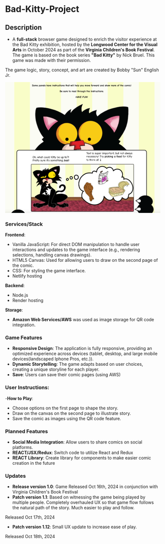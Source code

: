 # Bad-Kitty-Project

## Description

- A **full-stack** browser game designed to enrich the visitor experience at the Bad Kitty exhibition, hosted by the **Longwood Center for the Visual Arts** in October 2024 as part of the **Virginia Children's Book Festival**. The game is based on the book series **"Bad Kitty"** by Nick Bruel. This game was made with their permission.

The game logic, story, concept, and art are created by Bobby "Sun" English Jr.

![Alt text](./Assets/kittycomicgame.png)

### Services/Stack

**Frontend**: 

- Vanilla JavaScript: For direct DOM manipulation to handle user interactions and updates to the game interface (e.g., rendering selections, handling canvas drawings).
- HTML5 Canvas: Used for allowing users to draw on the second page of the comic.
- CSS: For styling the game interface.
- Netlify hosting
  
**Backend**:

- Node.js
- Render hosting

**Storage**: 

- **Amazon Web Services/AWS** was used as image storage for QR code integration.

### Game Features

- **Responsive Design**: The application is fully responsive, providing an optimized experience across devices (tablet, desktop, and large mobile devices(landscaped Iphone Pros, etc.)).
- **Dynamic Storytelling**: The game adapts based on user choices, creating a unique storyline for each player.
- **Save**: Users can save their comic pages (using AWS)
  
### User Instructions:
-**How to Play**: 

- Choose options on the first page to shape the story.
- Draw on the canvas on the second page to illustrate story.
- Save the comic as images using the QR code feature.

### Planned Features

- **Social Media Integration**: Allow users to share comics on social platforms.
- **REACT/JSX/Redux**: Switch code to utilize React and Redux
- **REACT Library**: Create library for components to make easier comic creation in the future

### Updates

- **Release version 1.0**: Game Released Oct 16th, 2024 in conjunction with Virginia Children's Book Festival
- **Patch version 1.1**: Based on witnessing the game being played by multiple people. Completely overhauled UX so that game flow follows the natural path of the story. Much easier to play and follow.

Released Oct 17th, 2024
- **Patch version 1.12**: Small UX update to increase ease of play.

Released Oct 18th, 2024
